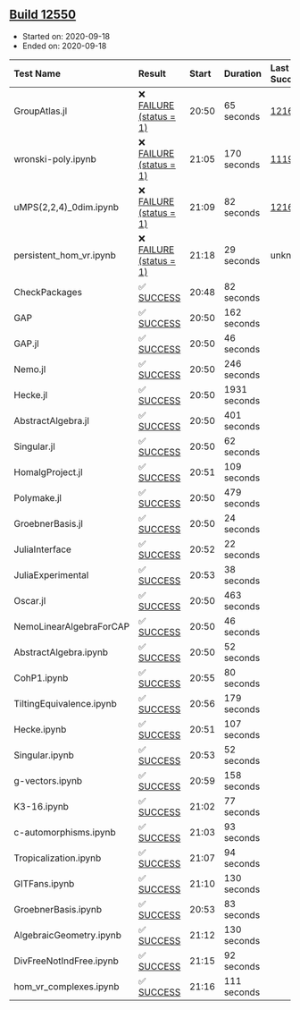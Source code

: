 ## [Build 12550](https://oscarci.mathematik.uni-kl.de/job/oscar/12550/)

* Started on: 2020-09-18
* Ended on: 2020-09-18

| Test Name    | Result | Start | Duration | Last Success | First Failure |
|:-------------|:-------|:------|:---------|:-------------|:--------------|
| GroupAtlas.jl | ❌ [FAILURE (status = 1)](https://oscarci.mathematik.uni-kl.de/job/oscar/12550/artifact/logs/build-12550/GroupAtlas.jl.log) | 20:50 | 65 seconds | [12167](https://oscarci.mathematik.uni-kl.de/job/oscar/12167/) | [12168](https://oscarci.mathematik.uni-kl.de/job/oscar/12168/) |
| wronski-poly.ipynb | ❌ [FAILURE (status = 1)](https://oscarci.mathematik.uni-kl.de/job/oscar/12550/artifact/logs/build-12550/wronski-poly.ipynb.log) | 21:05 | 170 seconds | [11192](https://oscarci.mathematik.uni-kl.de/job/oscar/11192/) | [11193](https://oscarci.mathematik.uni-kl.de/job/oscar/11193/) |
| uMPS(2,2,4)_0dim.ipynb | ❌ [FAILURE (status = 1)](https://oscarci.mathematik.uni-kl.de/job/oscar/12550/artifact/logs/build-12550/uMPS-2-2-4-_0dim.ipynb.log) | 21:09 | 82 seconds | [12167](https://oscarci.mathematik.uni-kl.de/job/oscar/12167/) | [12168](https://oscarci.mathematik.uni-kl.de/job/oscar/12168/) |
| persistent_hom_vr.ipynb | ❌ [FAILURE (status = 1)](https://oscarci.mathematik.uni-kl.de/job/oscar/12550/artifact/logs/build-12550/persistent_hom_vr.ipynb.log) | 21:18 | 29 seconds | unknown | unknown |
| CheckPackages | ✅ [SUCCESS](https://oscarci.mathematik.uni-kl.de/job/oscar/12550/artifact/logs/build-12550/CheckPackages.log) | 20:48 | 82 seconds |  |  |
| GAP | ✅ [SUCCESS](https://oscarci.mathematik.uni-kl.de/job/oscar/12550/artifact/logs/build-12550/GAP.log) | 20:50 | 162 seconds |  |  |
| GAP.jl | ✅ [SUCCESS](https://oscarci.mathematik.uni-kl.de/job/oscar/12550/artifact/logs/build-12550/GAP.jl.log) | 20:50 | 46 seconds |  |  |
| Nemo.jl | ✅ [SUCCESS](https://oscarci.mathematik.uni-kl.de/job/oscar/12550/artifact/logs/build-12550/Nemo.jl.log) | 20:50 | 246 seconds |  |  |
| Hecke.jl | ✅ [SUCCESS](https://oscarci.mathematik.uni-kl.de/job/oscar/12550/artifact/logs/build-12550/Hecke.jl.log) | 20:50 | 1931 seconds |  |  |
| AbstractAlgebra.jl | ✅ [SUCCESS](https://oscarci.mathematik.uni-kl.de/job/oscar/12550/artifact/logs/build-12550/AbstractAlgebra.jl.log) | 20:50 | 401 seconds |  |  |
| Singular.jl | ✅ [SUCCESS](https://oscarci.mathematik.uni-kl.de/job/oscar/12550/artifact/logs/build-12550/Singular.jl.log) | 20:50 | 62 seconds |  |  |
| HomalgProject.jl | ✅ [SUCCESS](https://oscarci.mathematik.uni-kl.de/job/oscar/12550/artifact/logs/build-12550/HomalgProject.jl.log) | 20:51 | 109 seconds |  |  |
| Polymake.jl | ✅ [SUCCESS](https://oscarci.mathematik.uni-kl.de/job/oscar/12550/artifact/logs/build-12550/Polymake.jl.log) | 20:50 | 479 seconds |  |  |
| GroebnerBasis.jl | ✅ [SUCCESS](https://oscarci.mathematik.uni-kl.de/job/oscar/12550/artifact/logs/build-12550/GroebnerBasis.jl.log) | 20:50 | 24 seconds |  |  |
| JuliaInterface | ✅ [SUCCESS](https://oscarci.mathematik.uni-kl.de/job/oscar/12550/artifact/logs/build-12550/JuliaInterface.log) | 20:52 | 22 seconds |  |  |
| JuliaExperimental | ✅ [SUCCESS](https://oscarci.mathematik.uni-kl.de/job/oscar/12550/artifact/logs/build-12550/JuliaExperimental.log) | 20:53 | 38 seconds |  |  |
| Oscar.jl | ✅ [SUCCESS](https://oscarci.mathematik.uni-kl.de/job/oscar/12550/artifact/logs/build-12550/Oscar.jl.log) | 20:50 | 463 seconds |  |  |
| NemoLinearAlgebraForCAP | ✅ [SUCCESS](https://oscarci.mathematik.uni-kl.de/job/oscar/12550/artifact/logs/build-12550/NemoLinearAlgebraForCAP.log) | 20:50 | 46 seconds |  |  |
| AbstractAlgebra.ipynb | ✅ [SUCCESS](https://oscarci.mathematik.uni-kl.de/job/oscar/12550/artifact/logs/build-12550/AbstractAlgebra.ipynb.log) | 20:50 | 52 seconds |  |  |
| CohP1.ipynb | ✅ [SUCCESS](https://oscarci.mathematik.uni-kl.de/job/oscar/12550/artifact/logs/build-12550/CohP1.ipynb.log) | 20:55 | 80 seconds |  |  |
| TiltingEquivalence.ipynb | ✅ [SUCCESS](https://oscarci.mathematik.uni-kl.de/job/oscar/12550/artifact/logs/build-12550/TiltingEquivalence.ipynb.log) | 20:56 | 179 seconds |  |  |
| Hecke.ipynb | ✅ [SUCCESS](https://oscarci.mathematik.uni-kl.de/job/oscar/12550/artifact/logs/build-12550/Hecke.ipynb.log) | 20:51 | 107 seconds |  |  |
| Singular.ipynb | ✅ [SUCCESS](https://oscarci.mathematik.uni-kl.de/job/oscar/12550/artifact/logs/build-12550/Singular.ipynb.log) | 20:53 | 52 seconds |  |  |
| g-vectors.ipynb | ✅ [SUCCESS](https://oscarci.mathematik.uni-kl.de/job/oscar/12550/artifact/logs/build-12550/g-vectors.ipynb.log) | 20:59 | 158 seconds |  |  |
| K3-16.ipynb | ✅ [SUCCESS](https://oscarci.mathematik.uni-kl.de/job/oscar/12550/artifact/logs/build-12550/K3-16.ipynb.log) | 21:02 | 77 seconds |  |  |
| c-automorphisms.ipynb | ✅ [SUCCESS](https://oscarci.mathematik.uni-kl.de/job/oscar/12550/artifact/logs/build-12550/c-automorphisms.ipynb.log) | 21:03 | 93 seconds |  |  |
| Tropicalization.ipynb | ✅ [SUCCESS](https://oscarci.mathematik.uni-kl.de/job/oscar/12550/artifact/logs/build-12550/Tropicalization.ipynb.log) | 21:07 | 94 seconds |  |  |
| GITFans.ipynb | ✅ [SUCCESS](https://oscarci.mathematik.uni-kl.de/job/oscar/12550/artifact/logs/build-12550/GITFans.ipynb.log) | 21:10 | 130 seconds |  |  |
| GroebnerBasis.ipynb | ✅ [SUCCESS](https://oscarci.mathematik.uni-kl.de/job/oscar/12550/artifact/logs/build-12550/GroebnerBasis.ipynb.log) | 20:53 | 83 seconds |  |  |
| AlgebraicGeometry.ipynb | ✅ [SUCCESS](https://oscarci.mathematik.uni-kl.de/job/oscar/12550/artifact/logs/build-12550/AlgebraicGeometry.ipynb.log) | 21:12 | 130 seconds |  |  |
| DivFreeNotIndFree.ipynb | ✅ [SUCCESS](https://oscarci.mathematik.uni-kl.de/job/oscar/12550/artifact/logs/build-12550/DivFreeNotIndFree.ipynb.log) | 21:15 | 92 seconds |  |  |
| hom_vr_complexes.ipynb | ✅ [SUCCESS](https://oscarci.mathematik.uni-kl.de/job/oscar/12550/artifact/logs/build-12550/hom_vr_complexes.ipynb.log) | 21:16 | 111 seconds |  |  |
